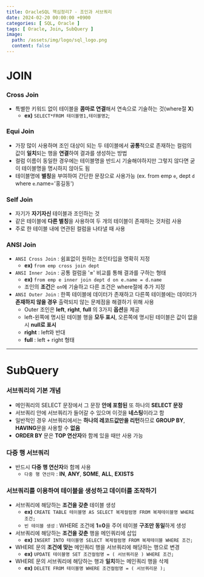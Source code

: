 ```yaml
---
title: OracleSQL 핵심정리7 - 조인과 서브쿼리
date: 2024-02-20 00:00:00 +0900
categories: [ SQL, Oracle ]
tags: [ Oracle, Join, SubQuery ]
image:
  path: /assets/img/logo/sql_logo.png
  content: false
---
```


# **JOIN**

### **Cross Join**

- 특별한 키워드 없이 테이블을 **콤마로 연결**해서 연속으로 기술하는 것(where절 **X**)
  - **ex)** `SELECT*FROM 테이블명1,테이블명2`;

### **Equi Join**

- 가장 많이 사용하며 조인 대상이 되는 두 테이블에서 **공통**적으로 존재하는 컬럼의 값이 **일치**되는 행을 **연결**하여 결과를 생성하는 방법
- 컬럼 이름이 동일한 경우에는 테이블명을 반드시 기술해야하지만 그렇지 않다면 굳이 테이블명을 명시하지 않아도 됨
- 테이블명에 **별칭**을 부여하여 간단한 문장으로 사용가능 (ex. from emp `e`, dept `d` where `e`.name='홍길동')

### **Self Join**

- 자기가 **자기자신** 테이블과 조인하는 것
- 같은 테이블에 **다른 별칭**을 사용하여 두 개의 테이블이 존재하는 것처럼 사용
- 주로 한 테이블 내에 연관된 컬럼을 나타낼 때 사용

### **ANSI Join**

- `ANSI Cross Join` : 쉼표없이 원하는 조인타입을 명확히 지정
  - **ex)** `from emp cross join dept`
- `ANSI Inner Join` : 공통 컬럼을 '**=**' 비교를 통해 결과를 구하는 형태
  - **ex)** `from emp e inner join dept d on e.name = d.name`
  - 조인의 **조건**은 `on`에 기술하고 다른 조건은 where절에 추가 지정
- `ANSI Outer Join` : 한쪽 테이블에 데이터가 존재하고 다른쪽 테이블에는 데이터가 **존재하지 않을 경우** 출력되지 않는 문제점을 해결하기 위해 사용
  - Outer 조인은 **left**, **right**, **full** 의 3가지 **옵션**을 제공
  - left-왼쪽에 명시된 테이블 행을 **모두 표시**, 오른쪽에 명시된 테이블은 값이 없을시 **null로 표시**
  - **right** : left와 반대
  - **full** : left + right 형태

---

# **SubQuery**

### **서브쿼리의 기본 개념**

- 메인쿼리의 SELECT 문장에서 그 문장 **안에 포함된** 또 하나의 **SELECT 문장**
- 서브쿼리 안에 서브쿼리가 들어갈 수 있으며 이것을 **네스팅**이라고 함
- 일반적인 경우 서브쿼리에서는 **하나의 레코드값만을 리턴**하므로 **GROUP BY**, **HAVING**문을 사용할 수 **없음**
- **ORDER BY** 문은 **TOP 연산자**와 함께 있을 때만 사용 가능

### **다중 행 서브쿼리**

- 반드시 **다중 행 연산자**와 함께 사용
  - `다중 행 연산자` : **IN**, **ANY**, **SOME**, **ALL**, **EXISTS**

### **서브쿼리를 이용하여 테이블을 생성하고 데이터를 조작하기**

- 서브쿼리에 해당하는 **조건을 갖춘** 테이블 생성
  - **ex)** `CREATE TABLE 테이블명 AS SELECT 복제컬럼명 FROM 복제테이블명 WHERE 조건;`
  - `빈 테이블 생성` : WHERE 조건에 **1=0**을 주어 테이블 **구조만 동일**하게 생성
- 서브쿼리에 해당하는 **조건을 갖춘** 행을 메인쿼리에 삽입
  - **ex)** `INSERT INTO 테이블명 SELECT 복제컬럼명 FROM 복제테이블 WHERE 조건;`
- WHERE 문의 **조건에 맞는** 메인쿼리 행을 서브쿼리에 해당하는 행으로 변경
  - **ex)** `UPDATE 테이블명 SET 조건컬럼명 = ( 서브쿼리문 ) WHERE 조건;`
- WHERE 문의 서브쿼리에 해당하는 행과 **일치**하는 메인쿼리 행을 삭제
  - **ex)** `DELETE FROM 테이블명 WHERE 조건컬럼명 = ( 서브쿼리문 );`
